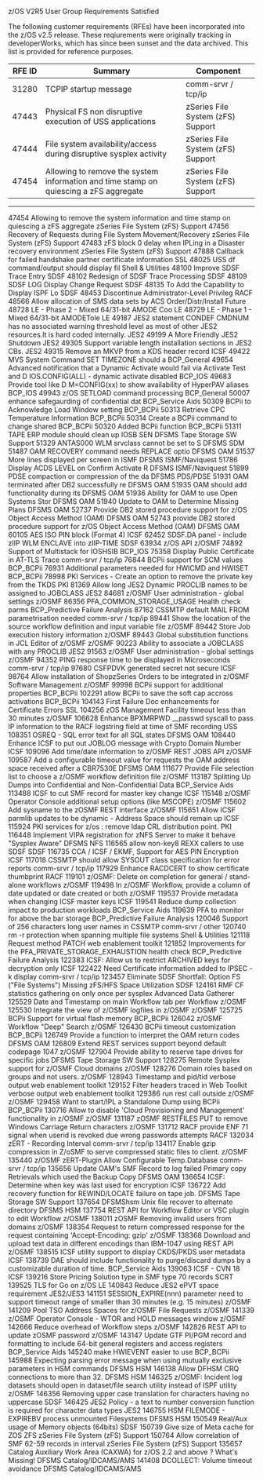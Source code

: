 z/OS V2R5 User Group Requirements Satisfied

The following customer requirements (RFEs) have been incorporated into the z/OS v2.5 release.  These reqiurements were originally tracking in developerWorks, which has since been sunset and the data archived.  This list is provided for reference purposes.

|RFE ID  | 	Summary  | 	Component  |
|--------|-----------|-------------|
|31280|TCPIP startup message|comm-srvr / tcp/ip| 	
|47443|Physical FS non disruptive execution of USS applications|zSeries File System (zFS) Support|
|47444|File system availability/access during disruptive sysplex activity |zSeries File System (zFS) Support|
|47454| 	Allowing to remove the system information and time stamp on quiescing a zFS aggregate |zSeries File System (zFS) Support|

---


47454 	Allowing to remove the system information and time stamp on quiescing a zFS aggregate 	zSeries File System (zFS) Support
47456 	Recovery of Requests during File System Movement/Recovery 	zSeries File System (zFS) Support
47483 	zFS block 0 delay when IPLing in a Disaster recovery environment 	zSeries File System (zFS) Support
47888 	Callback for failed handshake partner certificate information 	SSL
48025 	USS df command/output should display fil 	Shell & Utilities
48100 	Improve SDSF Trace Entry 	SDSF
48102 	Redesign of SDSF Trace Processing 	SDSF
48109 	SDSF LOG Display Change Request 	SDSF
48135 	To Add the Capability to Display ISPF Lo 	SDSF
48453 	Discontinue Administrator-Level Privileg 	RACF
48566 	Allow allocation of SMS data sets by ACS 	Order/Distr/Install Future
48728 	LE - Phase 2 - Mixed 64/31-bit AMODE Coo 	LE
48729 	LE - Phase 1 - Mixed 64/31-bit AMODETole 	LE
49187 	JES2 statement CONDEF CMDNUM has no associated warning threshold level as most of other JES2 resources.It is hard coded internally. 	JES2
49199 	A More Friendly JES2 Shutdown 	JES2
49305 	Support variable length installation sections in JES2 CBs. 	JES2
49315 	Remove an MKVP from a KDS header record 	ICSF
49422 	MVS System Command SET TIMEZONE should a 	BCP_General
49654 	Advanced notification that a Dynamic Activate would fail via Activate Test and D IOS.CONFIG(ALL) - dynamic activate disabled 	BCP_IOS
49683 	Provide tool like D M=CONFIG(xx) to show availability of HyperPAV aliases 	BCP_IOS
49943 	z/OS SETLOAD command processing 	BCP_General
50007 	enhance safegaurding of confidential dat 	BCP_Service Aids
50309 	BCPii to Acknowledge Load Window setting 	BCP_BCPii
50313 	Retrieve CPC Temperature Information 	BCP_BCPii
50314 	Create a BCPii command to change shared 	BCP_BCPii
50320 	Added BCPii function 	BCP_BCPii
51311 	TAPE ERP module should clean up IOSB SEN 	DFSMS Tape Storage SW Support
51329 	ANTAS000 WLM srvclass cannot be set to S 	DFSMS SDM
51487 	OAM RECOVERY command needs REPLACE optio 	DFSMS OAM
51537 	More lines displayed per screen in ISMF 	DFSMS ISMF/Naviquest
51786 	Display ACDS LEVEL on Confirm Activate R 	DFSMS ISMF/Naviquest
51899 	PDSE compaction or compression of the da 	DFSMS PDS/PDSE
51931 	OAM terminated after DB2 successfully re 	DFSMS OAM
51935 	OAM should add functionality during its 	DFSMS OAM
51936 	Ability for OAM to use Open Systems Stor 	DFSMS OAM
51940 	Update to OAM to Determine Missing Plans 	DFSMS OAM
52737 	Provide DB2 stored procedure support for z/OS Object Access Method (OAM) 	DFSMS OAM
52743 	provide DB2 stored procedure support for z/OS Object Access Method (OAM) 	DFSMS OAM
60105 	AES ISO PIN block (Format 4) 	ICSF
62452 	SDSF.DA panel - include zIIP WLM ENCLAVE into zIIP-TIME 	SDSF
63934 	z/OS API 	z/OSMF
74892 	Support of Multistack for IOSHSIB 	BCP_IOS
75358 	Display Public Certificate in AT-TLS Trace 	comm-srvr / tcp/ip
76844 	BCPii support for SCM values 	BCP_BCPii
76931 	Additional parameters needed for HWICMD and HWISET 	BCP_BCPii
78998 	PKI Services - Create an option to remove the private key from the TKDS 	PKI
81369 	Allow long JES2 Dynamic PROCLIB names to be assigned to JOBCLASS 	JES2
84681 	z/OSMF User administration - global settings 	z/OSMF
86356 	PFA_COMMON_STORAGE_USAGE Health check parms 	BCP_Predictive Failure Analysis
87162 	CSSMTP default MAIL FROM parametrisation needed 	comm-srvr / tcp/ip
89441 	Show the location of the source workflow definition and input variable file 	z/OSMF
89442 	Store Job execution history information 	z/OSMF
89443 	Global substitution functions in JCL Editor of z/OSMF 	z/OSMF
90223 	Ability to associate a JOBCLASS with any PROCLIB 	JES2
91563 	z/OSMF User administration - global settings 	z/OSMF
94352 	PING response time to be displayed in Microseconds 	comm-srvr / tcp/ip
97680 	CSFPDVK generated secret not secure 	ICSF
98764 	Allow installation of ShopzSeries Orders to be integrated in z/OSMF Software Management 	z/OSMF
99998 	BCPii support for additional properties 	BCP_BCPii
102291 	allow BCPii to save the soft cap accross activations 	BCP_BCPii
104143 	First Failure Doc enhancements for Certificate Errors 	SSL
104256 	zOS Management Facility timeout less than 30 minutes 	z/OSMF
106628 	Enhance BPXMRPWD __passwd syscall to pass IP information to the RACF logstring field at time of SMF recording 	USS
108351 	OSREQ - SQL error text for all SQL states 	DFSMS OAM
108440 	Enhance ICSF to put out JOBLOG message with Crypto Domain Number 	ICSF
109096 	Add time/date information to z/OSMF REST JOBS API 	z/OSMF
109587 	Add a configurable timeout value for requests the OAM address space received after a CBR7530E 	DFSMS OAM
111677 	Provide File selection list to choose a z/OSMF workflow definition file 	z/OSMF
113187 	Splitting Up Dumps into Confidential and Non-Confidential Data 	BCP_Service Aids
113488 	ICSF to cut SMF record for master key change 	ICSF
115148 	z/OSMF Operator Console additional setup options (like MSCOPE) 	z/OSMF
115602 	Add sysname to the zOSMF REST interface 	z/OSMF
115651 	Allow ICSF parmlib updates to be dynamic - Address Space should remain up 	ICSF
115924 	PKI services for z/os : remove ldap CRL distribution point. 	PKI
116448 	Implement VIPA registration for zNFS Server to make it behave "Sysplex Aware" 	DFSMS NFS
116565 	allow non-key8 REXX callers to use SDSF 	SDSF
116735 	CCA / ICSF / EKMF, Support for AES PIN Encryption 	ICSF
117018 	CSSMTP should allow SYSOUT class specification for error reports 	comm-srvr / tcp/ip
117929 	Enhance RACDCERT to show certificate thumbprint 	RACF
119101 	z/OSMF: Delete on completion for general / stand-alone workflows 	z/OSMF
119498 	In z/OSMF Workflow, provide a column of date updated or date created or both 	z/OSMF
119537 	Provide metadata when changing ICSF master keys 	ICSF
119541 	Reduce dump collection impact to production workloads 	BCP_Service Aids
119639 	PFA to monitor for above the bar storage 	BCP_Predictive Failure Analysis
120046 	Support of 256 characters long user names in CSSMTP 	comm-srvr / other
120740 	rm -r protection when spanning multiple file systems 	Shell & Utilities
121118 	Request method PATCH 	web enablement toolkit
121852 	Improvements for the PFA_PRIVATE_STORAGE_EXHAUSTION health check 	BCP_Predictive Failure Analysis
122383 	ICSF: Allow us to restrict ARCHIVED keys for decryption only 	ICSF
122422 	Need Certificate information added to IPSEC -k display 	comm-srvr / tcp/ip
123457 	Eliminate SDSF Shortfall: Option FS ("File Systems") Missing zFS/HFS Space Utilization 	SDSF
124161 	RMF CF statistics gathering on only once per sysplex 	Advanced Data Gatherer
125529 	Date and Timestamp on main Workflow tab per Workflow 	z/OSMF
125530 	Integrate the view of z/OSMF logfiles in z/OSMF 	z/OSMF
125725 	BCPii Support for virtual flash memory 	BCP_BCPii
126042 	z/OSMF Workflow "Deep" Search 	z/OSMF
126430 	BCPii timeout customization 	BCP_BCPii
126749 	Provide a function to interpret the OAM return codes 	DFSMS OAM
126809 	Extend REST services support beyond default codepage 1047 	z/OSMF
127904 	Provide ability to reserve tape drives for specific jobs 	DFSMS Tape Storage SW Support
128275 	Remote Sysplex support for z/OSMF Cloud domains 	z/OSMF
128276 	Domain roles based on groups and not users. 	z/OSMF
128943 	Timestamp and pid/tid verbose output 	web enablement toolkit
129152 	Filter headers traced in Web Toolkit verbose output 	web enablement toolkit
129386 	run rest call outside z/OSMF 	z/OSMF
129458 	Want to start/IPL a Standalone Dump using BCPii 	BCP_BCPii
130716 	Allow to disable 'Cloud Provisioning and Management' functionality in z/OSMF 	z/OSMF
131187 	zOSMF RESTFILES PUT to remove Windows Carriage Return characters 	z/OSMF
131712 	RACF provide ENF 71 signal when userid is revoked due wrong passwords attempts 	RACF
132034 	zERT - Recording Interval 	comm-srvr / tcp/ip
134117 	Enable gzip compression in Z/oSMF to serve compressed static files to client. 	z/OSMF
135440 	z/OSMF zERT-Plugin Allow Configurable Temp.Database 	comm-srvr / tcp/ip
135656 	Update OAM's SMF Record to log failed Primary copy Retrievals which used the Backup Copy 	DFSMS OAM
136654 	ICSF: Determine when key was last used for encryption 	ICSF
136722 	Add recovery function for REWIND/LOCATE failure on tape job. 	DFSMS Tape Storage SW Support
137654 	DFSMShsm Unix file recover to alternate directory 	DFSMS HSM
137754 	REST API for Workflow Editor or VSC plugin to edit Workflow 	z/OSMF
138011 	zOSMF Removing invalid users from domains 	z/OSMF
138354 	Request to return compressed response for the request containing 'Accept-Encoding: gzip' 	z/OSMF
138368 	Download and upload text data in different encodings than IBM-1047 using REST API 	z/OSMF
138515 	ICSF utility support to display CKDS/PKDS user metadata 	ICSF
138739 	DAE should include functionality to purge/discard dumps by a customizable duration of time. 	BCP_Service Aids
139063 	ICSF - CVN 18 	ICSF
139216 	Store Pricing Solution type in SMF type 70 records 	SCRT
139525 	TLS for Go on z/OS 	LE
140843 	Reduce JES2 ePVT space requirement 	JES2/JES3
141151 	SESSION_EXPIRE(nnn) parameter need to support timeout range of smaller than 30 minutes (e.g. 15 minutes) 	z/OSMF
141209 	Pool TSO Address Spaces for z/OSMF File Requests 	z/OSMF
141339 	z/OSMF Operator Console - WTOR and HOLD messages window 	z/OSMF
142666 	Reduce overhead of Workflow steps 	z/OSMF
142826 	REST API to update zOSMF password 	z/OSMF
143147 	Update GTF PI/PGM record and formatting to include 64-bit general registers and access registers 	BCP_Service Aids
145240 	make HWIEVENT easier to use 	BCP_BCPii
145988 	Expecting parsing error message when using mutually exclusive parameters in HSM commands 	DFSMS HSM
146138 	Allow DFHSM CRQ connections to more than 32. 	DFSMS HSM
146325 	z/OSMF: Incident log datasets should open in dataset/file search utility instead of ISPF utility 	z/OSMF
146356 	Removing upper case translation for characters having no uppercase 	SDSF
146425 	JES2 Policy - a text to number conversion function is required for character data types 	JES2
146755 	HSM FILEMODE - EXPIREBV process unmounted Filesystems 	DFSMS HSM
150549 	Real/Aux usage of Memory objects (64bits) 	SDSF
150739 	Give size of Meta cache for ZOS ZFS 	zSeries File System (zFS) Support
150764 	Allow correlation of SMF 62-59 records in interval 	zSeries File System (zFS) Support
135657 	Catalog Auxiliary Work Area (CAXWA) for z/OS 2.2 and above ? What's Missing! 	DFSMS Catalog/IDCAMS/AMS
141408 	DCOLLECT: Volume timeout avoidance 	DFSMS Catalog/IDCAMS/AMS 
